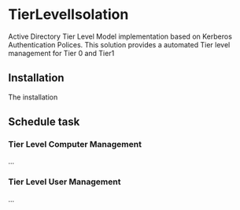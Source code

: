 # TierLevelIsolation
Active Directory Tier Level Model implementation based on Kerberos Authentication Polices. This solution provides a automated Tier level management for Tier 0 and Tier1
## Installation
The installation 


## Schedule task
### Tier Level Computer Management
...
### Tier Level User Management
...